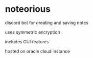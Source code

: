 # noteorious

discord bot for creating and saving notes

uses symmetric encryption

includes GUI features

hosted on oracle cloud instance

